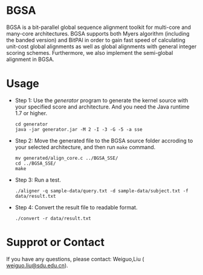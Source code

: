 # BGSA
BGSA is a bit-parallel global sequence alignment toolkit for multi-core and many-core architectures. BGSA
supports both Myers algorithm (including the banded version) and BitPAl in order to gain fast speed of calculating unit-cost global alignments as well as global alignments with general integer scoring schemes. Furthermore, we also implement the semi-global alignment in BGSA.
# Usage
* Step 1: Use the _generator_ program to  generate the kernel source with your specified score and architecture. And you need the Java runtime 1.7 or higher.
	```
	cd generator
	java -jar generator.jar -M 2 -I -3 -G -5 -a sse
	```

* Step 2: Move the generated file to the BGSA source folder accroding to your selected architecture, and then run `make` command.
	```
	mv generated/align_core.c ../BGSA_SSE/
	cd ../BGSA_SSE/
	make
	```

* Step 3: Run a test. 
	```
	./aligner -q sample-data/query.txt -d sample-data/subject.txt -f data/result.txt
	```

* Step 4: Convert the result file to readable format.
	```
	./convert -r data/result.txt
	```

# Supprot or Contact

If you have any questions, please contact: Weiguo,Liu ( weiguo.liu@sdu.edu.cn).

